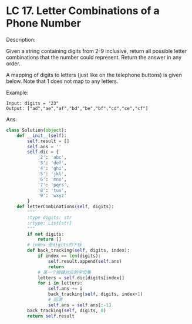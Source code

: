 
# LC 17. Letter Combinations of a Phone Number


Description:

Given a string containing digits from 2-9 inclusive, return all possible letter combinations that the number could represent. Return the answer in any order.

A mapping of digits to letters (just like on the telephone buttons) is given below. Note that 1 does not map to any letters.

Example:

```
Input: digits = "23"
Output: ["ad","ae","af","bd","be","bf","cd","ce","cf"]
```

Ans:
```py
class Solution(object):
    def __init__(self):
        self.result = []
        self.ans = ''
        self.dic = {
            '2': 'abc',
            '3': 'def',
            '4': 'ghi',
            '5': 'jkl',
            '6': 'mno',
            '7': 'pqrs',
            '8': 'tuv',
            '9': 'wxyz'
        }
    def letterCombinations(self, digits):
        """
        :type digits: str
        :rtype: List[str]
        """
        if not digits:
            return []
        # index 是digits的下标
        def back_tracking(self, digits, index):
            if index == len(digits):
                self.result.append(self.ans)
                return
            # 某一个按键对应的字母集
            letters = self.dic[digits[index]]
            for i in letters:
                self.ans += i
                back_tracking(self, digits, index+1)
                # 回溯
                self.ans = self.ans[:-1]
        back_tracking(self, digits, 0)
        return self.result

```
